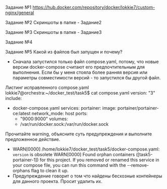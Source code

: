 Задание №1
https://hub.docker.com/repository/docker/lokkie7/custom-nginx/general

Задание №2
Скриншоты в папке - Задание2

Задание №3
Скриншоты в папке - Задание3

Задание №4

Задание №5
Какой из файлов был запущен и почему?
- Сначала запустился только файл compose.yaml, потому, что новые версии docker-compose считают его предпочтительным для выполнения. Если бы у меня стояла более ранняя версия или параметры совместимости версий - то запустился бы другой файл.

Листинг исправленного compose.yaml
lokkie7@orchestra:~/docker_test/task5$ cat compose.yaml
version: "3"
include:
  - docker-compose.yaml
services:
  portainer:
    image: portainer/portainer-ce:latest
    network_mode: host
    ports:
      - "9000:9000"
    volumes:
      - /var/run/docker.sock:/var/run/docker.sock

Прочитайте warning, объясните суть предупреждения и выполните предложенное действие.
 - WARN[0000] /home/lokkie7/docker_test/task5/docker-compose.yaml: `version` is obsolete
WARN[0000] Found orphan containers ([task5-portainer-1]) for this project. If you removed or renamed this service in your compose file, you can run this command with the --remove-orphans flag to clean it up.
 - Предупреждение говорит о том что найдены бесхозные контейнеры для данного проекта. Просит удалить их.
